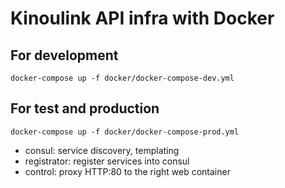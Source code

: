 # Kinoulink API infra with Docker

## For development

````docker-compose up -f docker/docker-compose-dev.yml````

## For test and production

````docker-compose up -f docker/docker-compose-prod.yml````

- consul: service discovery, templating
- registrator: register services into consul
- control: proxy HTTP:80 to the right web container